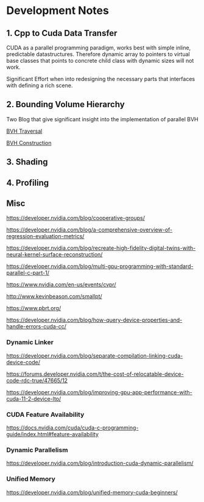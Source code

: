 # Development Notes

## 1. Cpp to Cuda Data Transfer

CUDA as a parallel programming paradigm, works best with simple inline, predictable datastructures.
Therefore dynamic array to pointers to virtual base classes that points to concrete child class with
dynamic sizes will not work.

Significant Effort when into redesigning the necessary parts that interfaces with defining a rich scene.

## 2. Bounding Volume Hierarchy

Two Blog that give significant insight into the implementation of parallel BVH


[BVH Traversal](https://developer.nvidia.com/blog/thinking-parallel-part-ii-tree-traversal-gpu/)

[BVH Construction](https://developer.nvidia.com/blog/thinking-parallel-part-iii-tree-construction-gpu/)

## 3. Shading 

## 4. Profiling


## Misc

<https://developer.nvidia.com/blog/cooperative-groups/>

<https://developer.nvidia.com/blog/a-comprehensive-overview-of-regression-evaluation-metrics/>

<https://developer.nvidia.com/blog/recreate-high-fidelity-digital-twins-with-neural-kernel-surface-reconstruction/>

<https://developer.nvidia.com/blog/multi-gpu-programming-with-standard-parallel-c-part-1/>

<https://www.nvidia.com/en-us/events/cvpr/>

<http://www.kevinbeason.com/smallpt/>

<https://www.pbrt.org/>

<https://developer.nvidia.com/blog/how-query-device-properties-and-handle-errors-cuda-cc/>

### Dynamic Linker

<https://developer.nvidia.com/blog/separate-compilation-linking-cuda-device-code/>

<https://forums.developer.nvidia.com/t/the-cost-of-relocatable-device-code-rdc-true/47665/12>

<https://developer.nvidia.com/blog/improving-gpu-app-performance-with-cuda-11-2-device-lto/>

### CUDA Feature Availability

<https://docs.nvidia.com/cuda/cuda-c-programming-guide/index.html#feature-availability>

### Dynamic Parallelism

<https://developer.nvidia.com/blog/introduction-cuda-dynamic-parallelism/>

### Unified Memory

<https://developer.nvidia.com/blog/unified-memory-cuda-beginners/>
